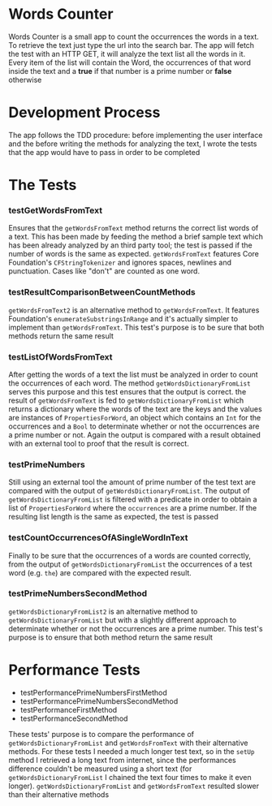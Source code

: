 # Words Counter

Words Counter is a small app to count the occurrences the words in a text.
To retrieve the text just type the url into the search bar. 
The app will fetch the test with an HTTP GET, it will analyze the text list all the words in it. Every item of the list will contain the Word, the occurrences of that word inside the text and a **true** if that number is a prime number or **false** otherwise

# Development Process
The app follows the TDD procedure: before implementing the user interface and the before writing the methods for analyzing the text, I wrote the tests that the app would have to pass in order to be completed

# The Tests
### testGetWordsFromText
Ensures that the `getWordsFromText` method returns the correct list words of a text. 
This has been made by feeding the method a brief sample text which has been already analyzed by an third party tool; the test is passed if the number of words is the same as expected. 
`getWordsFromText` features Core Foundation's `CFStringTokenizer` and ignores spaces, newlines and punctuation. Cases like "don't" are counted as one word.

### testResultComparisonBetweenCountMethods
`getWordsFromText2` is an alternative method to `getWordsFromText`. It features Foundation's `enumerateSubstringsInRange` and it's actually simpler to implement than `getWordsFromText`.
This test's purpose is to be sure that both methods return the same result

### testListOfWordsFromText
After getting the words of a text the list must be analyzed in order to count the occurrences of each word. 
The method `getWordsDictionaryFromList` serves this purpose and this test ensures that the output is correct. 
the result of `getWordsFromText` is fed to `getWordsDictionaryFromList` which returns a dictionary where the words of the text are the keys and the values are instances of `PropertiesForWord`, an object which contains an `Int` for the occurrences and a `Bool` to determinate whether or not the occurrences are a prime number or not. 
Again the output is compared with a result obtained with an external tool to proof that the result is correct.

### testPrimeNumbers
Still using an external tool the amount of prime number of the test text are compared with the output of `getWordsDictionaryFromList`. The output of `getWordsDictionaryFromList` is filtered with a predicate in order to obtain a list of `PropertiesForWord` where the `occurrences` are a prime number. If the resulting list length is the same as expected, the test is passed

### testCountOccurrencesOfASingleWordInText

Finally to be sure that the occurrences of a words are counted correctly, from the output of `getWordsDictionaryFromList` the occurrences of a test word (e.g. `the`) are compared with the expected result.

### testPrimeNumbersSecondMethod
`getWordsDictionaryFromList2` is an alternative method to `getWordsDictionaryFromList` but with a slightly different approach to determinate whether or not the occurrences are a prime number.
This test's purpose is to ensure that both method return the same result

# Performance Tests
- testPerformancePrimeNumbersFirstMethod
- testPerformancePrimeNumbersSecondMethod
- testPerformanceFirstMethod
- testPerformanceSecondMethod

These tests' purpose is to compare the performance of `getWordsDictionaryFromList` and `getWordsFromText` with their alternative methods.
For these tests I needed a much longer test text, so in the `setUp` method I retrieved a long text from internet, since the performances difference couldn't be measured using a short text (for `getWordsDictionaryFromList` I chained the text four times to make it even longer).
`getWordsDictionaryFromList` and `getWordsFromText` resulted slower than their alternative methods
